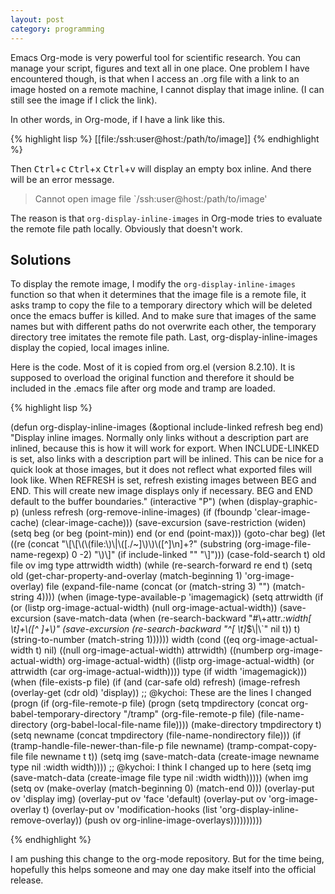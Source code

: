 ```yaml
---
layout: post
category: programming
---
```


Emacs Org-mode is very powerful tool for scientific research.  You can manage your script, figures and text all in one place.  One problem I have encountered though, is that when I access an .org file with a link to an image hosted on a remote machine, I cannot display that image inline.  (I can still see the image if I click the link).

In other words, in Org-mode, if I have a link like this.

{% highlight lisp %}
[[file:/ssh:user@host:/path/to/image]]
{% endhighlight %}

Then <kbd>Ctrl</kbd>+<kbd>c</kbd> <kbd>Ctrl</kbd>+<kbd>x</kbd> <kbd>Ctrl</kbd>+<kbd>v</kbd> will display an empty box inline.  And there will be an error message.

> Cannot open image file `/ssh:user@host:/path/to/image'

The reason is that <code>org-display-inline-images</code> in Org-mode tries to evaluate the remote file path locally.  Obviously that doesn't work.

Solutions
---

To display the remote image, I modify the <code>org-display-inline-images</code> function so that when it determines that the image file is a remote file, it asks tramp to copy the file to a temporary directory which will be deleted once the emacs buffer is killed.  And to make sure that images of the same names but with different paths do not overwrite each other, the temporary directory tree imitates the remote file path.  Last, org-display-inline-images display the copied, local images inline.

Here is the code.  Most of it is copied from org.el (version 8.2.10).  It is supposed to overload the original function and therefore it should be included in the .emacs file after org mode and tramp are loaded.

{% highlight lisp %}

(defun org-display-inline-images (&optional include-linked refresh beg end)
  "Display inline images.
Normally only links without a description part are inlined, because this
is how it will work for export.  When INCLUDE-LINKED is set, also links
with a description part will be inlined.  This can be nice for a quick
look at those images, but it does not reflect what exported files will look
like.
When REFRESH is set, refresh existing images between BEG and END.
This will create new image displays only if necessary.
BEG and END default to the buffer boundaries."
  (interactive "P")
  (when (display-graphic-p)
    (unless refresh
      (org-remove-inline-images)
      (if (fboundp 'clear-image-cache) (clear-image-cache)))
    (save-excursion
      (save-restriction
        (widen)
        (setq beg (or beg (point-min)) end (or end (point-max)))
        (goto-char beg)
        (let ((re (concat "\\[\\[\\(\\(file:\\)\\|\\([./~]\\)\\)\\([^]\n]+?"
                          (substring (org-image-file-name-regexp) 0 -2)
                          "\\)\\]" (if include-linked "" "\\]")))
              (case-fold-search t)
              old file ov img type attrwidth width)
          (while (re-search-forward re end t)
            (setq old (get-char-property-and-overlay (match-beginning 1)
                                                     'org-image-overlay)
                  file (expand-file-name
                        (concat (or (match-string 3) "") (match-string 4))))
            (when (image-type-available-p 'imagemagick)
              (setq attrwidth (if (or (listp org-image-actual-width)
                                      (null org-image-actual-width))
                                  (save-excursion
                                    (save-match-data
                                      (when (re-search-backward
                                             "#\\+attr.*:width[ \t]+\\([^ ]+\\)"
                                             (save-excursion
                                               (re-search-backward "^[ \t]*$\\|\\`" nil t)) t)
                                        (string-to-number (match-string 1))))))
                    width (cond ((eq org-image-actual-width t) nil)
                                ((null org-image-actual-width) attrwidth)
                                ((numberp org-image-actual-width)
                                 org-image-actual-width)
                                ((listp org-image-actual-width)
                                 (or attrwidth (car org-image-actual-width))))
                    type (if width 'imagemagick)))
            (when (file-exists-p file)
              (if (and (car-safe old) refresh)
                  (image-refresh (overlay-get (cdr old) 'display))
  ;; @kychoi: These are the lines I changed
                (progn
                  (if (org-file-remote-p file)
                      (progn
                        (setq tmpdirectory (concat org-babel-temporary-directory "/tramp" (org-file-remote-p file) (file-name-directory (org-babel-local-file-name file))))
                        (make-directory tmpdirectory t)
                        (setq newname (concat tmpdirectory (file-name-nondirectory file)))
                        (if (tramp-handle-file-newer-than-file-p file newname) (tramp-compat-copy-file file newname t t))
                        (setq img (save-match-data (create-image newname type nil :width width))))
  ;; @kychoi: I think I changed up to here
                  (setq img (save-match-data (create-image file type nil :width width)))))
                (when img
                  (setq ov (make-overlay (match-beginning 0) (match-end 0)))
                  (overlay-put ov 'display img)
                  (overlay-put ov 'face 'default)
                  (overlay-put ov 'org-image-overlay t)
                  (overlay-put ov 'modification-hooks
                               (list 'org-display-inline-remove-overlay))
                  (push ov org-inline-image-overlays))))))))))

{% endhighlight %}


I am pushing this change to the org-mode repository.  But for the time being, hopefully this helps someone and may one day make itself into the official release.


